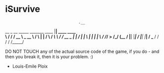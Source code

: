# iSurvive
                                     .__                    
__  _  __ _____    _______    ____   |__|   ____      ____  
\ \/ \/ / \__  \   \_  __ \  /    \  |  |  /    \    / ___\ 
 \     /   / __ \_  |  | \/ |   |  \ |  | |   |  \  / /_/  >
  \/\_/   (____  /  |__|    |___|  / |__| |___|  /  \___  / 
               \/                \/            \/  /_____/  

DO NOT TOUCH any of the actual source code of the game, if you do - and then you break it, then it is your problem. :)
- Louis-Emile Ploix